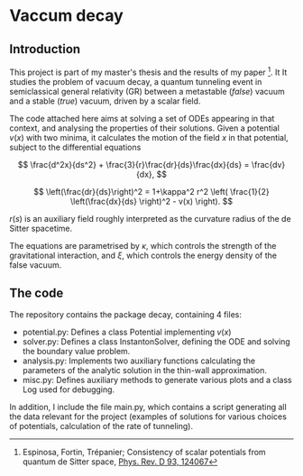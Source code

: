 # Vaccum decay

## Introduction

This project is part of my master's thesis and the results of my paper [^1]. It
It studies the problem of vacuum decay, a quantum tunneling event in
semiclassical general relativity (GR) between a metastable (_false_) vacuum and a
stable (_true_) vacuum, driven by a scalar field.

The code attached here aims at solving a set of ODEs appearing in that context,
and analysing the properties of their solutions.
Given a potential $v(x)$ with two minima, it calculates the motion of the field
$x$ in that potential, subject to the differential equations

$$
\frac{d^2x}{ds^2} + \frac{3}{r}\frac{dr}{ds}\frac{dx}{ds} = \frac{dv}{dx},
$$

$$
\left(\frac{dr}{ds}\right)^2 = 1+\kappa^2 r^2 \left( \frac{1}{2} \left(\frac{dx}{ds} \right)^2 - v(x) \right).
$$

$r(s)$ is an auxiliary field roughly interpreted as the curvature radius of the
de Sitter spacetime.

The equations are parametrised by $\kappa$, which controls the strength of the
gravitational interaction, and $\xi$, which controls the energy density of the
false vacuum.

## The code

The repository contains the package decay, containing 4 files:
 - potential.py: Defines a class Potential implementing $v(x)$
 - solver.py: Defines a class InstantonSolver, defining the ODE and solving the
   boundary value problem.
 - analysis.py: Implements two auxiliary functions calculating the parameters of
   the analytic solution in the thin-wall approximation.
 - misc.py: Defines auxiliary methods to generate various plots and a class Log
   used for debugging.

In addition, I include the file main.py, which contains a script generating all
the data relevant for the project (examples of solutions for various choices of
potentials, calculation of the rate of tunneling).

[^1]: Espinosa, Fortin, Trépanier; Consistency of scalar potentials from quantum
  de Sitter space, [Phys. Rev. D 93, 124067](https://journals.aps.org/prd/abstract/10.1103/PhysRevD.93.124067)
